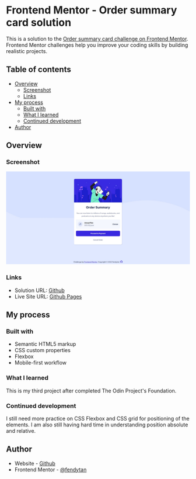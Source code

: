 # Frontend Mentor - Order summary card solution

This is a solution to the [Order summary card challenge on Frontend Mentor](https://www.frontendmentor.io/challenges/order-summary-component-QlPmajDUj). Frontend Mentor challenges help you improve your coding skills by building realistic projects.

## Table of contents

- [Overview](#overview)
  - [Screenshot](#screenshot)
  - [Links](#links)
- [My process](#my-process)
  - [Built with](#built-with)
  - [What I learned](#what-i-learned)
  - [Continued development](#continued-development)
- [Author](#author)

## Overview

### Screenshot

![](images/screenshot.jpeg)

### Links

- Solution URL: [Github](https://github.com/fendytan/fm-order-summary-component/)
- Live Site URL: [Github Pages](https://fendytan.github.io/fm-order-summary-component/)

## My process

### Built with

- Semantic HTML5 markup
- CSS custom properties
- Flexbox
- Mobile-first workflow

### What I learned

This is my third project after completed The Odin Project's Foundation.

### Continued development

I still need more practice on CSS Flexbox and CSS grid for positioning of the elements.
I am also still having hard time in understanding position absolute and relative.

## Author

- Website - [Github](https://github.com/fendytan/)
- Frontend Mentor - [@fendytan](https://www.frontendmentor.io/profile/fendytan)
